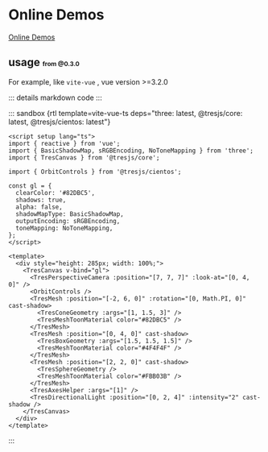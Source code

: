 # Online Demos

[Online Demos](https://sandpack-vue3.netlify.app/?path=/story/presets-template--vite-vue-ts)

## usage <small style="font-size: 12px; color: var(--vp-c-green);">from @0.3.0</small>

For example, like `vite-vue` , vue version >=3.2.0

<script setup>
import viteVueTs from '../codes/vite-templates/vite-vue-ts.ts';
</script>

::: details markdown code
<CodePanel :value="viteVueTs" />
:::

::: sandbox {rtl template=vite-vue-ts deps="three: latest, @tresjs/core: latest, @tresjs/cientos: latest"}
```vue /src/App.vue
<script setup lang="ts">
import { reactive } from 'vue';
import { BasicShadowMap, sRGBEncoding, NoToneMapping } from 'three';
import { TresCanvas } from '@tresjs/core';

import { OrbitControls } from '@tresjs/cientos';

const gl = {
  clearColor: '#82DBC5',
  shadows: true,
  alpha: false,
  shadowMapType: BasicShadowMap,
  outputEncoding: sRGBEncoding,
  toneMapping: NoToneMapping,
};
</script>

<template>
  <div style="height: 285px; width: 100%;">
    <TresCanvas v-bind="gl">
      <TresPerspectiveCamera :position="[7, 7, 7]" :look-at="[0, 4, 0]" />
      <OrbitControls />
      <TresMesh :position="[-2, 6, 0]" :rotation="[0, Math.PI, 0]" cast-shadow>
        <TresConeGeometry :args="[1, 1.5, 3]" />
        <TresMeshToonMaterial color="#82DBC5" />
      </TresMesh>
      <TresMesh :position="[0, 4, 0]" cast-shadow>
        <TresBoxGeometry :args="[1.5, 1.5, 1.5]" />
        <TresMeshToonMaterial color="#4F4F4F" />
      </TresMesh>
      <TresMesh :position="[2, 2, 0]" cast-shadow>
        <TresSphereGeometry />
        <TresMeshToonMaterial color="#FBB03B" />
      </TresMesh>
      <TresAxesHelper :args="[1]" />
      <TresDirectionalLight :position="[0, 2, 4]" :intensity="2" cast-shadow />
    </TresCanvas>
  </div>
</template>
```
:::
